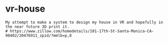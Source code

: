# vr-house
    My attempt to make a system to design my house in VR and hopefully in the near future 3D print it.
    # https://www.zillow.com/homedetails/101-17th-St-Santa-Monica-CA-90402/20476911_zpid/?mmlb=p,8
